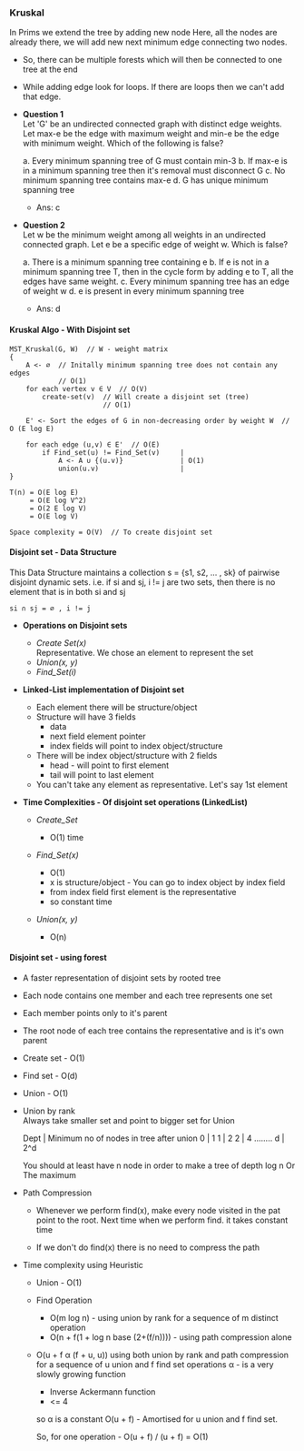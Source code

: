### Kruskal

In Prims we extend the tree by adding new node
Here, all the nodes are already there, we will add new next minimum edge connecting two nodes.
- So, there can be multiple forests which will then be connected to one tree at the end
- While adding edge look for loops. If there are loops then we can't add that edge.

- **Question 1**  
  Let 'G' be an undirected connected graph with distinct edge weights. Let max-e be the edge with
  maximum weight and min-e be the edge with minimum weight. Which of the following is false?
  
  a. Every minimum spanning tree of G must contain min-3
  b. If max-e is in a minimum spanning tree then it's removal must disconnect G
  c. No minimum spanning tree contains max-e
  d. G has unique minimum spanning tree
  
  - Ans: c

- **Question 2**  
  Let w be the minimum weight among all weights in an undirected connected graph.
  Let e be a specific edge of weight w. Which is false?

  a. There is a minimum spanning tree containing e
  b. If e is not in a minimum spanning tree T, then in the cycle form by adding e to T, all the edges
     have same weight.
  c. Every minimum spanning tree has an edge of weight w
  d. e is present in every minimum spanning tree
  
  - Ans: d

#### Kruskal Algo - With Disjoint set
```
MST_Kruskal(G, W)  // W - weight matrix
{
    A <- ∅  // Initally minimum spanning tree does not contain any edges
            // O(1)
    for each vertex v ∈ V  // O(V)
        create-set(v)  // Will create a disjoint set (tree)
                       // O(1)
    
    E' <- Sort the edges of G in non-decreasing order by weight W  // O (E log E)

    for each edge (u,v) ∈ E'  // O(E)
        if Find_set(u) != Find_Set(v)     |
            A <- A ∪ {(u.v)}              | O(1)
            union(u.v)                    |
}

T(n) = O(E log E)
     = O(E log V^2)
     = O(2 E log V)
     = O(E log V)

Space complexity = O(V)  // To create disjoint set
```

#### Disjoint set - Data Structure
This Data Structure maintains a collection s = {s1, s2, ... , sk} of pairwise disjoint dynamic sets.
i.e. if si and sj, i != j are two sets, then there is no element that is in both si and sj
```
si ∩ sj = ∅ , i != j
```

- **Operations on Disjoint sets**  
  - _Create Set(x)_  
    Representative. We chose an element to represent the set
  - _Union(x, y)_  
  - _Find_Set(i)_  

- **Linked-List implementation of Disjoint set**  
  - Each element there will be structure/object 
  - Structure will have 3 fields  
    - data
    - next field element pointer
    - index fields will point to index object/structure
  - There will be index object/structure with 2 fields
    - head - will point to first element
    - tail will point to last element
  - You can't take any element as representative. Let's say 1st element

- **Time Complexities - Of disjoint set operations (LinkedList)**
  - _Create_Set_  
    - O(1) time
  
  - _Find_Set(x)_  
    - O(1)
    - x is structure/object - You can go to index object by index field
    - from index field first element is the representative
    - so constant time

  - _Union(x, y)_  
    - O(n)

#### Disjoint set - using forest
- A faster representation of disjoint sets by rooted tree
- Each node contains one member and each tree represents one set
- Each member points only to it's parent
- The root node of each tree contains the representative and is it's own parent

- Create set - O(1)
- Find set - O(d)
- Union - O(1)


- Union by rank   
  Always take smaller set and point to bigger set for Union

  Dept | Minimum no of nodes in tree after union
  0    | 1
  1    | 2
  2    | 4
  ........
  d    | 2^d
  
  You should at least have n node in order to make a tree of depth log n
  Or
  The maximum

- Path Compression   
  - Whenever we perform find(x), make every node visited in the pat point to the root. Next time
    when we perform find. it takes constant time
  
  - If we don't do find(x) there is no need to compress the path

- Time complexity using Heuristic  
  - Union - O(1)

  - Find Operation  
    - O(m log n) - using union by rank for a sequence of m distinct operation
    - O(n + f(1 + log n base (2+(f/n)))) - using path compression alone

  - O(u + f α (f + u, u)) using both union by rank and path compression for a sequence of u union and
    f find set operations
    α - is a very slowly growing function
      - Inverse Ackermann function
      - <= 4
      
    so α is a constant
    O(u + f) - Amortised for u union and f find set.
    
    So, for one operation - O(u + f) / (u + f) = O(1)
